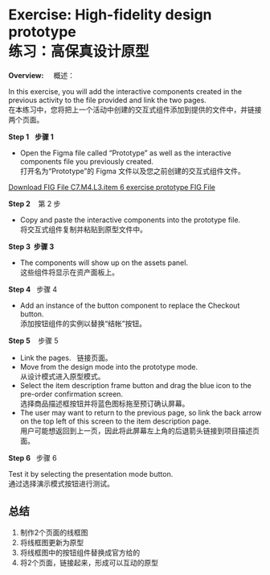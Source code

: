Exercise: High-fidelity design prototype  
练习：高保真设计原型
=====================================================

**Overview:**     概述：

In this exercise, you will add the interactive components created in the previous activity to the file provided and link the two pages.   
在本练习中，您将把上一个活动中创建的交互式组件添加到提供的文件中，并链接两个页面。

**Step 1**   **步骤 1**

- Open the Figma file called “Prototype” as well as the interactive components file you previously created.  
  打开名为“Prototype”的 Figma 文件以及您之前创建的交互式组件文件。

[Download FIG File C7.M4.L3.item 6 exercise prototype FIG File](https://d3c33hcgiwev3.cloudfront.net/cYcqT0lCRWmd3THD7oCdZw_5c87786d6d054edbba75801560c4cae1_C7.M4.L3.item-6-exercise-prototype-solution.fig?Expires=1697932800&Signature=Keo9N0CIYKhdNUyoc9e6cl2IDm7Doz5l9nJOuDPvSyUwaxrpPan0H01ml2x0MM~czHnMYCeDVYifbQSe4V0ZoDc3Djlrj3rncf4DEaiWG3YIimc8O8vo~RlWe1ArZvDfJZT3~J6FjZ7yJ-NRo90TecIt4r~U0l~OtAVckzEz5s8_&Key-Pair-Id=APKAJLTNE6QMUY6HBC5A)

**Step 2**    第 2 步

- Copy and paste the interactive components into the prototype file.  
  将交互式组件复制并粘贴到原型文件中。

**Step 3  步骤 3**

- The components will show up on the assets panel.   
  这些组件将显示在资产面板上。

**Step 4**   步骤 4

- Add an instance of the button component to replace the Checkout button.    
  添加按钮组件的实例以替换“结帐”按钮。

**Step 5**    步骤 5

- Link the pages.   链接页面。
- Move from the design mode into the prototype mode.   
  从设计模式进入原型模式。
- Select the item description frame button and drag the blue icon to the pre-order confirmation screen.   
  选择商品描述框按钮并将蓝色图标拖至预订确认屏幕。
- The user may want to return to the previous page, so link the back arrow on the top left of this screen to the item description page.   
  用户可能想返回到上一页，因此将此屏幕左上角的后退箭头链接到项目描述页面。

**Step 6**   步骤 6

Test it by selecting the presentation mode button.  
通过选择演示模式按钮进行测试。

## 总结

1. 制作2个页面的线框图
2. 将线框图更新为原型
3. 将线框图中的按钮组件替换成官方给的
4. 将2个页面，链接起来，形成可以互动的原型